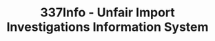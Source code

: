 ---
layout: default
bigquery: https://console.cloud.google.com/bigquery?p=patents-public-data&d=usitc_investigations&page=dataset&project=sheets-management-319211
citation: US International Trade Commission 337Info Unfair Import Investigations Information
  System
contributors: US International Trade Comission
cost: None
description: US International Trade Commission 337Info Unfair Import Investigations
  Information System contains data on investigations done under Section 337. Section
  337 declares the infringement of certain statutory intellectual property rights
  and other forms of unfair competition in import trade to be unlawful practices.
  Most Section 337 investigations involve allegations of patent or registered trademark
  infringement.
documentation: FAQ and tutorial available on the site
last_edit: 04/08/2022, 10:47:14
location: https://pubapps2.usitc.gov/337external/
maintained_by: US International Trade Comission
schema_fields:
- teoIdIssueDate
- issueDateOtherNonFinal
- cafcAppeals
- trademarkNumbers
- scheduledEndDateEvidHear
- markmanHearing
- currentStatus
- investigationTermDate
- ouiiParticipation
- invUnfairAct
- copyrightNumbers
- docketNo
- scheduledStartDateEvidHear
- finalIdOnViolationDue
- finalIdOnViolationIssue
- complainant
- teoProceedingInvolved
- publication_number
- teoReliefGranted
- investigationNo
- targetDate
- finalDetNoViolation
- aljAssigned
- teoIdDueDate
- actualStartDateEvidHear
- patentNumbers
- dateComplaintFiled
- internalRemand
- dateOfPublicationFrNotice
- lastUpdated
- title
- dateCreated
- id
- currentActiveALJ
- endDateMarkmanHearing
- respondent
- ouiiAttorney
- startDateMarkmanHearing
- actualEndDateEvidHear
- finalDetViolation
- htsNumbers
- gcAttorney
- investigationType
- patentNumber
shortname: unfair_import_investigations
tags:
- import
- legal
- trade
timeframe: 2008-2021 (prior to 2008 downloadable as a JSON file)
title: 337Info - Unfair Import Investigations Information System
uuid: 2721f5ec-e599-4890-9265-9706719fc71e
---